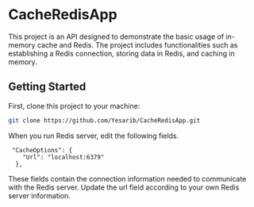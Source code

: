 # CacheRedisApp

This project is an API designed to demonstrate the basic usage of in-memory cache and Redis. The project includes functionalities such as establishing a Redis connection, storing data in Redis, and caching in memory.

## Getting Started

First, clone this project to your machine:

```bash
git clone https://github.com/Yesarib/CacheRedisApp.git 
```

When you run Redis server, edit the following fields.
```
 "CacheOptions": {
    "Url": "localhost:6379"
  },
```
These fields contain the connection information needed to communicate with the Redis server. Update the url field according to your own Redis server information.
